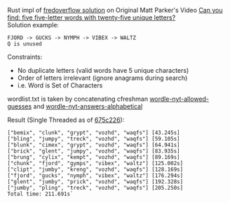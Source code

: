 Rust impl of [fredoverflow solution](https://gist.github.com/fredoverflow/a7c9f230d86787ed6164ef652f675d8d) on
Original Matt Parker's Video [Can you find: five five-letter words with twenty-five unique letters?](https://youtu.be/_-AfhLQfb6w)
<br>
Solution example:
```
FJORD -> GUCKS -> NYMPH -> VIBEX -> WALTZ
Q is unused
```
Constraints:
- No duplicate letters (valid words have 5 unique characters)
- Order of letters irrelevant (ignore anagrams during search)
- i.e. Word is Set of Characters

wordlist.txt is taken by concatenating cfreshman 
[wordle-nyt-allowed-guesses](https://gist.github.com/cfreshman/40608e78e83eb4e1d60b285eb7e9732f) 
and [wordle-nyt-answers-alphabetical](https://gist.github.com/cfreshman/a7b776506c73284511034e63af1017ee)

Result (Single Threaded as of [675c226](https://github.com/CyberThink777/wordle5/commit/675c2265f871417329a43e7c19a45d49e12d77c6)):
```
["bemix", "clunk", "grypt", "vozhd", "waqfs"] [43.245s]
["bling", "jumpy", "treck", "vozhd", "waqfs"] [59.105s]
["blunk", "cimex", "grypt", "vozhd", "waqfs"] [64.941s]
["brick", "glent", "jumpy", "vozhd", "waqfs"] [83.935s]
["brung", "cylix", "kempt", "vozhd", "waqfs"] [89.169s]
["chunk", "fjord", "gymps", "vibex", "waltz"] [125.002s]
["clipt", "jumby", "kreng", "vozhd", "waqfs"] [128.169s]
["fjord", "gucks", "nymph", "vibex", "waltz"] [176.294s]
["glent", "jumby", "prick", "vozhd", "waqfs"] [192.328s]
["jumby", "pling", "treck", "vozhd", "waqfs"] [205.250s]
Total time: 211.691s`
```
